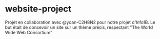 # website-project
Projet en collaboration avec @yoan-C2H8N2 pour notre projet d'Info1B. Le but était de concevoir un site sur un thème précis, respectant "The World Wide Web Consortium"
